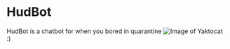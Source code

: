 # HudBot
HudBot is a chatbot for when you bored in quarantine
![Image of Yaktocat](https://octodex.github.com/images/yaktocat.png)
:)

